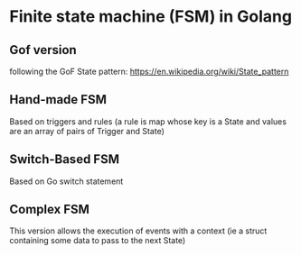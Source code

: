 # Finite state machine (FSM) in Golang

## Gof version
following the GoF State pattern: https://en.wikipedia.org/wiki/State_pattern

## Hand-made FSM
Based on triggers and rules (a rule is map whose key is a State and values are an array of pairs of Trigger and State)

## Switch-Based FSM
Based on Go switch statement

## Complex FSM
This version allows the execution of events with a context (ie a struct containing some data to pass to the next State)
